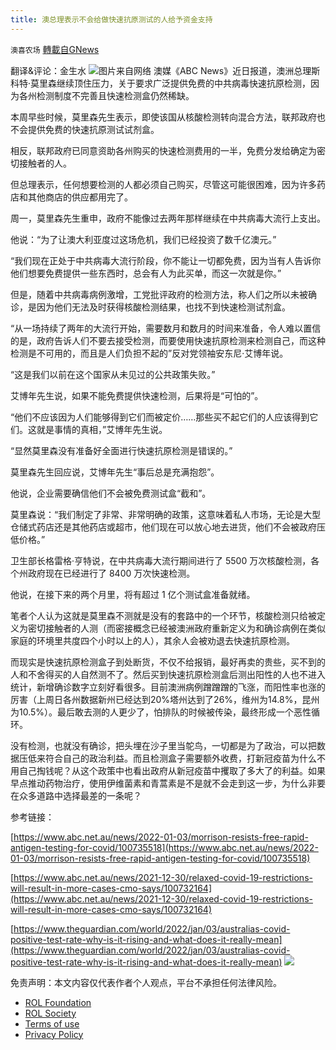 ```yaml
---
title: 澳总理表示不会给做快速抗原测试的人给予资金支持
---
```

`澳喜农场` [轉載自GNews](https://gnews.org/zh-hans/1817569/)

翻译&评论：金生水
![](https://assets.gnews.org/wp-content/uploads/2022/01/1-26.png)图片来自网络
澳媒《ABC News》近日报道，澳洲总理斯科特·莫里森继续顶住压力，关于要求广泛提供免费的中共病毒快速抗原检测，因为各州检测制度不完善且快速检测盒仍然稀缺。

本周早些时候，莫里森先生表示，即使该国从核酸检测转向混合方法，联邦政府也不会提供免费的快速抗原测试试剂盒。

相反，联邦政府已同意资助各州购买的快速检测费用的一半，免费分发给确定为密切接触者的人。

但总理表示，任何想要检测的人都必须自己购买，尽管这可能很困难，因为许多药店和其他商店的供应都用完了。

周一，莫里森先生重申，政府不能像过去两年那样继续在中共病毒大流行上支出。

他说：“为了让澳大利亚度过这场危机，我们已经投资了数千亿澳元。”

“我们现在正处于中共病毒大流行阶段，你不能让一切都免费，因为当有人告诉你他们想要免费提供一些东西时，总会有人为此买单，而这一次就是你。”

但是，随着中共病毒病例激增，工党批评政府的检测方法，称人们之所以未被确诊，是因为他们无法及时获得核酸检测结果，也找不到快速检测试剂盒。

“从一场持续了两年的大流行开始，需要数月和数月的时间来准备，令人难以置信的是，政府告诉人们不要去接受检测，而要使用快速抗原检测来检测自己，而这种检测是不可用的，而且是人们负担不起的”反对党领袖安东尼·艾博年说。

“这是我们以前在这个国家从未见过的公共政策失败。”

艾博年先生说，如果不能免费提供快速检测，后果将是“可怕的”。

“他们不应该因为人们能够得到它们而被定价……那些买不起它们的人应该得到它们。这就是事情的真相，”艾博年先生说。

“显然莫里森没有准备好全面进行快速抗原检测是错误的。”

莫里森先生回应说，艾博年先生“事后总是充满抱怨”。

他说，企业需要确信他们不会被免费测试盒“截和”。

莫里森说：“我们制定了非常、非常明确的政策，这意味着私人市场，无论是大型仓储式药店还是其他药店或超市，他们现在可以放心地去进货，他们不会被政府压低价格。”

卫生部长格雷格·亨特说，在中共病毒大流行期间进行了 5500 万次核酸检测，各个州政府现在已经进行了 8400 万次快速检测。

他说，在接下来的两个月里，将有超过 1 亿个测试盒准备就绪。

笔者个人认为这就是莫里森不测就是没有的套路中的一个环节，核酸检测只给被定义为密切接触者的人测（而密接概念已经被澳洲政府重新定义为和确诊病例在类似家庭的环境里共度四个小时以上的人），其余人会被劝退去快速抗原检测。

而现实是快速抗原检测盒子到处断货，不仅不给报销，最好再卖的贵些，买不到的人和不舍得买的人自然测不了。然后买到快速抗原检测盒后测出阳性的人也不进入统计，新增确诊数字立刻好看很多。目前澳洲病例蹭蹭蹭的飞涨，而阳性率也涨的厉害（上周日各州数据新州已经达到20%塔州达到了26%，维州为14.8%，昆州为10.5%）。最后敢去测的人更少了，怕排队的时候被传染，最终形成一个恶性循环。

没有检测，也就没有确诊，把头埋在沙子里当鸵鸟，一切都是为了政治，可以把数据压低来符合自己的政治利益。而且检测盒子需要额外收费，打新冠疫苗为什么不用自己掏钱呢？从这个政策中也看出政府从新冠疫苗中攫取了多大了的利益。如果早点推动药物治疗，使用伊维菌素和青蒿素是不是就不会走到这一步，为什么非要在众多道路中选择最差的一条呢？

参考链接：

[https://www.abc.net.au/news/2022-01-03/morrison-resists-free-rapid-antigen-testing-for-covid/100735518](https://www.abc.net.au/news/2022-01-03/morrison-resists-free-rapid-antigen-testing-for-covid/100735518)

[https://www.abc.net.au/news/2021-12-30/relaxed-covid-19-restrictions-will-result-in-more-cases-cmo-says/100732164](https://www.abc.net.au/news/2021-12-30/relaxed-covid-19-restrictions-will-result-in-more-cases-cmo-says/100732164)

[https://www.theguardian.com/world/2022/jan/03/australias-covid-positive-test-rate-why-is-it-rising-and-what-does-it-really-mean](https://www.theguardian.com/world/2022/jan/03/australias-covid-positive-test-rate-why-is-it-rising-and-what-does-it-really-mean)
![](https://assets.gnews.org/wp-content/uploads/2022/01/澳喜图标2-1.jpg)
 

免责声明：本文内容仅代表作者个人观点，平台不承担任何法律风险。

- [ROL Foundation](https://rolfoundation.org/)
- [ROL Society](https://rolsociety.org/)
- [Terms of use](https://gnews.org/terms-of-use-3/)
- [Privacy Policy](https://gnews.org/privacy-policy/)
